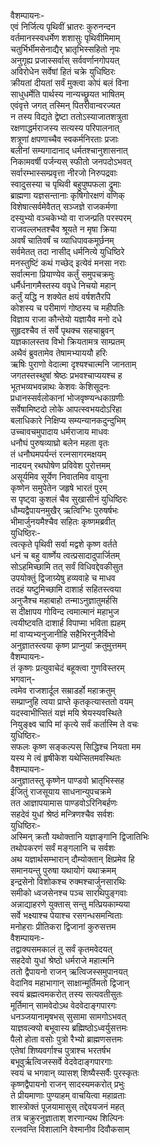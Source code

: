 वैशम्पायनः-  
एवं निर्जित्य पृथिवीं भ्रातरः कुरुनन्दन  
वर्तमानस्स्वधर्मेण शशासुः पृथिवीमिमाम्  
चतुर्भिर्भीमसेनाद्यैर् भ्रातृभिस्सहितो नृपः  
अनुगृह्य प्रजास्सर्वास् सर्ववर्णानगोपयत्  
अविरोधेन सर्वेषां हितं चक्रे युधिष्ठिरः  
क्रीयतां दीयतां सर्वं मुक्त्वा कोपं बलं विना  
साधुधर्मेति पार्थस्य नान्यच्छ्रूयत भाषितम्  
एवंवृत्ते जगत् तस्मिन् पितरीवान्वरज्यत  
न तस्य विद्यते द्वेष्टा ततोऽस्याजातशत्रुता  
रक्षणाद्धर्मराजस्य सत्यस्य परिपालनात्  
शत्रूणां क्षपणाच्चैव स्वकर्मनिरताः प्रजाः  
बलीनां सम्यगादानाद् धर्मतश्चानुशासनात्  
निकामवर्षी पर्जन्यस् स्फीतो जनपदोऽभवत्  
सर्वारम्भास्सम्प्रवृत्ता नीरजो निरुपद्रवाः  
स्वादुसस्या च पृथिवी बहुपुष्पफला द्रुमाः  
ब्राह्मणा यज्ञसन्तानाः कृषिगोरक्षणं वणिक्  
विशेषात्सर्वमेवैतत् सञ्जज्ञे राजकर्मणा  
दस्युभ्यो वञ्चकेभ्यो वा राजन्प्रति परस्परम्  
राजवल्लभतश्चैव श्रूयते न  मृषा क्रिया  
अवर्षं चातिवर्षं च व्याधिपावकमूर्छनम्  
सर्वमेतत् तदा नासीद् धर्मनित्ये युधिष्ठिरे  
मनस्तुष्टिं कथं गच्छेद् इत्येवं मनसा नराः  
सर्वात्मना प्रियाण्येव कर्तुं समुपचक्रमुः  
धर्मैर्धनागमैस्तस्य ववृधे निचयो महान्  
कर्तुं यद्धि न शक्येत क्षयं वर्षशतैरपि  
कोशस्य च परीमाणं गोष्ठस्य च महीपतिः  
विज्ञाय राजा कौन्तेयो यज्ञायैव मनो दधे  
सुहृदश्चैव तं सर्वे पृथक्च सहचाब्रुवन्  
यज्ञकालस्तव विभो क्रियतामत्र साम्प्रतम्  
अथैवं ब्रुवतामेव तेषामभ्याययौ हरिः  
ऋषिः पुराणो वेदात्मा दृश्यश्चात्मनि जानताम्  
जगतस्तस्थुषां श्रेष्ठः प्रभवश्चाप्ययश्च ह  
भूतभव्यभवन्नाथः केशवः केशिसूदनः  
प्रधानस्सर्वलोकानां भोजवृष्ण्यन्धकाग्रणीः  
सर्वेषामिष्टदो लोके आपत्स्वभयदोऽरिहा  
बलाधिकारे निक्षिप्य सम्यन्यानकदुन्दुभिम्  
उच्चावचमुपादाय धर्मराजाय माधवः  
धनौघं पुरुषव्याघ्रो बलेन महता वृतः  
तं धनौघमपर्यन्तं रत्नसागरमक्षयम्  
नादयन् रथघोषेण प्रविवेश पुरोत्तमम्  
असूर्यमिव सूर्येण निवातमिव वायुना  
कृष्णेन समुपेतेन जहृषे भारतं पुरम्  
स पृष्ट्वा कुशलं चैव सुखासीनं युधिष्ठिरः  
धौम्यद्वैपायनमुखैर् ऋत्विग्भिः पुरुषर्षभः  
भीमार्जुनयमैश्चैव सहितः कृष्णमब्रवीत्  
युधिष्ठिरः-  
त्वत्कृते पृथिवी सर्वा मद्वशे कृष्ण वर्तते  
धनं च बहु वार्ष्णेय त्वत्प्रसादादुपार्जितम्  
सोऽहमिच्छामि तत् सर्वं विधिवद्देवकीसुत  
उपयोक्तुं द्विजाग्र्येषु हव्यवाहे च माधव  
तदहं यष्टुमिच्छामि दाशार्ह सहितस्त्वया  
अनुजैश्च महाबाहो तन्माऽनुज्ञातुमर्हसि  
स दीक्षापय गोविन्द त्वमात्मानं महाभुज  
त्वयीष्टवति दाशार्ह विपाप्मा भविता ह्यहम्  
मां वाप्यभ्यनुजानीहि सहैभिरनुजैर्विभो  
अनुज्ञातस्त्वया कृष्ण प्राप्नुयां क्रतुमुत्तमम्  
वैशम्पायनः-  
तं कृष्णः प्रत्युवाचेदं बहूक्त्वा गुणविस्तरम्  
भगवान्-  
त्वमेव राजशार्दूल सम्राडर्हो महाक्रतुम्  
सम्प्राप्नुहि त्वया प्राप्ते कृतकृत्यास्ततो वयम्  
यदस्वाभीप्सितं यज्ञं मयि श्रेयस्यवस्थिते  
नियुङ्क्ष्व चापि मां कृत्ये सर्वं कर्तास्मि ते वचः  
युधिष्ठिरः-  
सफलः कृष्ण सङ्कल्पस् सिद्धिश्च नियता मम  
यस्य मे त्वं हृषीकेश यथेप्सितमवस्थितः  
वैशम्पायनः-  
अनुज्ञातस्तु कृष्णेन पाण्डवो भ्रातृभिस्सह  
ईजितुं राजसूयाय साधनान्युपचक्रमे  
तत आज्ञापयामास पाण्डवोऽरिनिबर्हणः  
सहदेवं युधां श्रेष्ठं मन्त्रिणश्चैव सर्वशः  
युधिष्ठिरः-  
अस्मिन् क्रतौ यथोक्तानि यज्ञाङ्गानि द्विजातिभिः  
तथोपकरणं सर्वं मङ्गलानि च सर्वशः  
अथ यज्ञार्थसम्भारान् दौम्योक्तान् क्षिप्रमेव हि  
समानयन्तु पुरुषा यथायोगं यथाक्रमम्  
इन्द्रसेनो विशोकश्च रुक्मश्चार्जुनसारथिः  
समीको ध्वजसेनश्च पञ्च सारथिपुङ्गवाः  
अन्नाद्याहरणे युक्तास् सन्तु मत्प्रियकाम्यया  
सर्वे भक्ष्याश्च पेयाश्च रसगन्धसमन्विताः  
मनोहराः प्रीतिकरा द्विजानां कुरुसत्तम  
वैशम्पायनः-  
तद्वाक्यसमकालं तु सर्वं कृतमवेदयत्  
सहदेवो युधां श्रेष्ठो धर्मराजे महात्मनि  
ततो द्वैपायनो राजन् ऋत्विजस्समुपानयत्  
वेदानिव महाभागान् साक्षान्मूर्तिमतो द्विजान्  
स्वयं ब्रह्मत्वमकरोत् तस्य सत्यवतीसुतः  
मूर्तिमान् सामवेदोऽथ वेदवेदाङ्गपारगः  
धनञ्जयानामृषभस् सुसामा सामगोऽभवत्  
याज्ञवल्क्यो बभूवास्य ब्रह्मिष्ठोऽध्वर्युसत्तमः  
पैलो होता वसोः पुत्रो रैभ्यो ब्राह्मणसत्तमः   
एतेषां शिष्यवर्गाश्च पुत्राश्च भरतर्षभ  
बभूवुर्ऋत्विजस्सर्वे वेदवेदाङ्गपारगाः  
स्वयं च भगवान् व्यासश् शिष्यैस्सर्वैः पुरस्कृतः  
कृष्णद्वैपायनो राजन् सादस्यमकरोत् प्रभुः  
ते प्रीयमाणाः पुण्याहम् वाचयित्वा महाव्रताः  
शास्त्रोक्तं पूजयामासुस् तद्देवयजनं महत्  
तत्र चक्रुरनुज्ञाताश् शरणान्यथ शिल्पिनः  
रत्नवन्ति विशालानि वेश्मानीव दिवौकसाम्  
